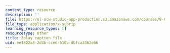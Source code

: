 ```yaml
---
content_type: resource
description: ''
file: https://ol-ocw-studio-app-production.s3.amazonaws.com/courses/9-00-introduction-to-psychology-fall-2004/ee1822a82d3bcce6510bdbfca3362e66_10491.srt
file_type: application/x-subrip
learning_resource_types: []
resourcetype: Other
title: 3play caption file
uid: ee1822a8-2d3b-cce6-510b-dbfca3362e66
---
```

